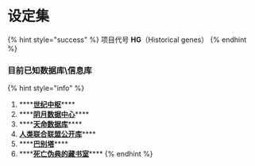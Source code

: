 # 设定集

{% hint style="success" %}
项目代号 **HG**（Historical genes）
{% endhint %}

### 目前已知数据库\信息库

{% hint style="info" %}
1. \*\*\*\*[**世纪中枢**](1/)\*\*\*\*
2. \*\*\*\*[**阴月数据中心**](2/)\*\*\*\*
3. \*\*\*\*[**天命数据库**](3/)\*\*\*\*
4. [**人类联合联盟公开库**](4/)\*\*\*\*
5. \*\*\*\*[**巴别塔**](5.md)\*\*\*\*
6. \*\*\*\*[**死亡伪典的藏书室**](6/)\*\*\*\*
{% endhint %}

